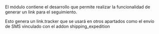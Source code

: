 El módulo contiene el desarrollo que permite realizar la funcionalidad de generar un link para el seguimiento.

Esto genera un link.tracker que se usará en otros apartados como el envío de SMS vinculado con el addon shipping_expedition
